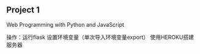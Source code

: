 ## Project 1

Web Programming with Python and JavaScript

操作：运行flask 设置环境变量（单次导入环境变量export） 使用HEROKU搭建服务器

